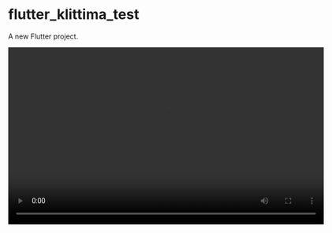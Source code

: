 # flutter_klittima_test

A new Flutter project.

<video width="640" height="360" controls>
  <source src="https://github.com/anniemark2522/klittima-flutter-test/raw/main/To-do-List.webm" type="video/webm">
  Your browser does not support the video tag.
</video>

